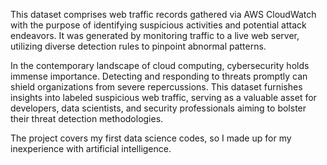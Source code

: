 This dataset comprises web traffic records gathered via AWS CloudWatch with the purpose of identifying suspicious activities and potential attack endeavors. 
It was generated by monitoring traffic to a live web server, utilizing diverse detection rules to pinpoint abnormal patterns.

In the contemporary landscape of cloud computing, cybersecurity holds immense importance. Detecting and responding to threats promptly can shield organizations from severe repercussions.
This dataset furnishes insights into labeled suspicious web traffic, serving as a valuable asset for developers, data scientists, and security professionals aiming to bolster their threat detection methodologies.


The project covers my first data science codes, so I made up for my inexperience with artificial intelligence.
